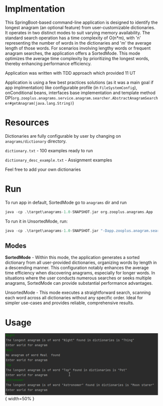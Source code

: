 # Implmentation

This SpringBoot-based command-line application is designed to identify the longest anagram (an optional feature) from user-customizable dictionaries. It operates in two distinct modes to suit varying memory availability. The standard search operation has a time complexity of O(n*m), with 'n' representing the number of words in the dictionaries and 'm' the average length of those words. For scenarios involving lengthy words or frequent anagram searches, the application offers a SortedMode. This mode optimizes the average time complexity by prioritizing the longest words, thereby enhancing performance efficiency.

Application was written with TDD approach which provided 11 UT

Application is using a few best practices solutions (as it was a main goal if app implmentation) like configurable profile (in `FileSystemConfig`), onConditional beans, interfaces base implementation and template method DP(`org.zooplus.anagrams.service.anagram.searcher.AbstractAnagramSearcher#getAnagram(java.lang.String)`)

# Resources

Dictionaries are fully configurable by user by changing on `anagrams/dictionary` directory.

`dictionary.txt` - 100 examples ready to run

`dictionary_desc_example.txt` - Assignment examples

Feel free to add your own dictionaries

# Run

To run app in default, SortedMode go to `anagrams` dir and run

```kotlin
java -cp .\target\anagrams-1.0-SNAPSHOT.jar org.zooplus.anagrams.App
```

To run it in UnsortedMode, run:

```kotlin
java -cp .\target\anagrams-1.0-SNAPSHOT.jar "-Dapp.zooplus.anagram.searcher.type=unsorted" org.zooplus.anagrams.App
```

## Modes

**SortedMode** - Within this mode, the application generates a sorted dictionary from all user-provided dictionaries, organizing words by length in a descending manner. This configuration notably enhances the average time efficiency when discovering anagrams, especially for longer words. In situations where the user conducts numerous searches or seeks multiple anagrams, SortedMode can provide substantial performance advantages.

UnsortedMode - This mode executes a straightforward search, scanning each word across all dictionaries without any specific order. Ideal for simpler use-cases and provides reliable, comprehensive results.

# Usage

![img.png](img.png){ width=50% }